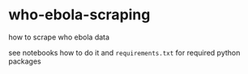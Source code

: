 # who-ebola-scraping
how to scrape who ebola data

see notebooks how to do it and `requirements.txt` for required python packages
